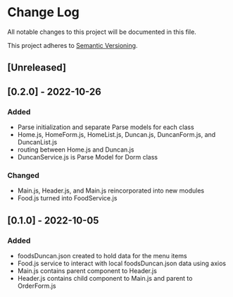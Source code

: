 # Change Log
All notable changes to this project will be documented in this file.
 
This project adheres to [Semantic Versioning](http://semver.org/).
 
## [Unreleased] 

 
## [0.2.0] - 2022-10-26
 
 
### Added
- Parse initialization and separate Parse models for each class
- Home.js, HomeForm.js, HomeList.js, Duncan.js, DuncanForm.js, and DuncanList.js
- routing between Home.js and Duncan.js
- DuncanService.js is Parse Model for Dorm class
### Changed
- Main.js, Header.js, and Main.js reincorporated into new modules 
- Food.js turned into FoodService.js
 
## [0.1.0] - 2022-10-05
 
### Added
- foodsDuncan.json created to hold data for the menu items
- Food.js service to interact with local foodsDuncan.json data using axios
- Main.js contains parent component to Header.js
- Header.js contains child component to Main.js and parent to OrderForm.js
 
